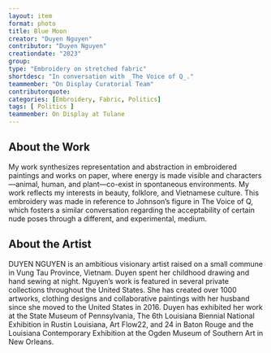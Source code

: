 ```yaml
---
layout: item
format: photo
title: Blue Moon
creator: "Duyen Nguyen"
contributor: "Duyen Nguyen"
creationdate: "2023"
group: 
type: "Embroidery on stretched fabric"
shortdesc: "In conversation with _The Voice of Q_."
teammember: "On Display Curatorial Team"
contributorquote: 
categories: [Embroidery, Fabric, Politics]
tags: [ Politics ]
teammember: On Display at Tulane
---
```


## About the Work

My work synthesizes representation and abstraction in embroidered paintings and works on paper, where energy is made visible and characters—animal, human, and plant—co-exist in spontaneous environments. My work reflects my interests in beauty, folklore, and Vietnamese culture. This embroidery was made in reference to Johnson’s figure in The Voice of Q, which fosters a similar conversation regarding the acceptability of certain nude poses through a different, and experimental, medium. 

## About the Artist

DUYEN NGUYEN is an ambitious visionary artist raised on a small commune in Vung Tau Province, Vietnam. Duyen spent her childhood drawing and hand sewing at night. Nguyen’s work is featured in several private collections throughout the United States. She has created over 1000 artworks, clothing designs and collaborative paintings with her husband since she moved to the United States in 2016. Duyen has exhibited her work at the State Museum of Pennsylvania, The 6th Louisiana Biennial National Exhibition in Rustin Louisiana, Art Flow22, and 24 in Baton Rouge and the Louisiana Contemporary Exhibition at the Ogden Museum of Southern Art in New Orleans.
